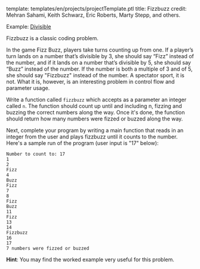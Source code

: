 template: templates/en/projects/projectTemplate.ptl
title: Fizzbuzz
credit: Mehran Sahami, Keith Schwarz, Eric Roberts, Marty Stepp, and others.

Example: [Divisible]({{pathToRoot}}en/projects/divisible/index.html}})

Fizzbuzz is a classic coding problem.

In the game Fizz Buzz, players take turns counting up from one. If a player’s turn lands on a number that’s divisible by 3, she should say “Fizz” instead of the number, and if it lands on a number that’s divisible by 5, she should say “Buzz” instead of the number. If the number is both a multiple of 3 and of 5, she should say "Fizzbuzz" instead of the number. A spectator sport, it is not. What it is, however, is an interesting problem in control flow and parameter usage.

Write a function called `fizzbuzz` which accepts as a parameter an integer called `n`. The function should count up until and including n, fizzing and buzzing the correct numbers along the way. Once it's done, the function should return how many numbers were fizzed or buzzed along the way.

Next, complete your program by writing a main function that reads in an integer from the user and plays fizzbuzz until it counts to the number. Here's a sample run of the program (user input is "17" below):

```
Number to count to: 17
1
2
Fizz
4
Buzz
Fizz
7
8
Fizz
Buzz
11
Fizz
13
14
Fizzbuzz
16
17
7 numbers were fizzed or buzzed
```

**Hint**: You may find the worked example very useful for this problem.